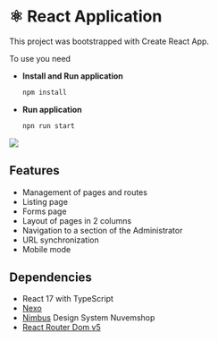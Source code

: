 # ⚛️ React Application

This project was bootstrapped with Create React App. 

To use you need

- **Install and Run application**
  ```bash
  npm install
  ```
- **Run application**
  ```bash
  npn run start
  ```

<a href="https://www.loom.com/share/5f6414f1425049ec985b8096dabfc389">
    <img style="max-width:300px;" src="https://cdn.loom.com/sessions/thumbnails/5f6414f1425049ec985b8096dabfc389-with-play.gif">
</a>


## Features
- Management of pages and routes
- Listing page
- Forms page
- Layout of pages in 2 columns
- Navigation to a section of the Administrator
- URL synchronization
- Mobile mode

## Dependencies 
 - React 17 with TypeScript
 - [Nexo](https://www.npmjs.com/package/@tiendanube/nexo)
 - [Nimbus](https://tiendanube.github.io/design-system-nimbus/?path=/story/intro-welcome--welcome) Design System Nuvemshop
 - [React Router Dom v5](https://v5.reactrouter.com/web/guides/quick-start)
